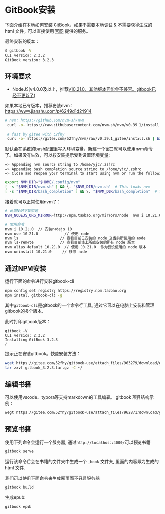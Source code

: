 # GitBook安装
下面介绍在本地如何安装 GitBook，如果不需要本地调试 & 不需要获得生成的 html 文件，可以直接使用 [官网](https://www.gitbook.com/) 提供的服务。
<!-- toc -->

最终安装的版本：
``` bash
$ gitbook -V
CLI version: 2.3.2
GitBook version: 3.2.3
```

## 环境要求

* NodeJS(v4.0.0及以上，推荐[v10.21.0，其他版本可能会不兼容。gitbook已经不更新了](https://npm.taobao.org/mirrors/node/latest-v10.x/))

如果本地已有版本，推荐安装nvm：https://www.jianshu.com/p/6249d1d24914

``` bash
# nvm: https://github.com/nvm-sh/nvm
 curl -o- https://raw.githubusercontent.com/nvm-sh/nvm/v0.39.1/install.sh | bash
 
 # fast by gitee with 52fhy
 curl -o- https://gitee.com/52fhy/nvm/raw/v0.39.1_gitee/install.sh | bash
```

默认会在系统的bash配置里写入环境变量，新建一个窗口就可以使用nvm命令了。如果没有生效，可以按安装提示受到设置环境变量:
``` bash
=> Appending nvm source string to /home/yjc/.zshrc
=> Appending bash_completion source string to /home/yjc/.zshrc
=> Close and reopen your terminal to start using nvm or run the following to use it now:

export NVM_DIR="$HOME/.config/nvm"
[ -s "$NVM_DIR/nvm.sh" ] && \. "$NVM_DIR/nvm.sh"  # This loads nvm
[ -s "$NVM_DIR/bash_completion" ] && \. "$NVM_DIR/bash_completion"  # This loads nvm bash_completion
```

接着就可以正常使用nvm了：
``` bash
# 设置NVM下载加速
NVM_NODEJS_ORG_MIRROR=http://npm.taobao.org/mirrors/node  nvm i 10.21.0 

# 常用命令
nvm i 10.21.0  // 安装nodejs 10
nvm use 10.21.0            // 使用 node
nvm ls                   // 查看目前已安装的 node 及当前所使用的 node
nvm ls-remote            // 查看目前线上所能安装的所有 node 版本
nvm alias default 10.21.0  // 使用 10.21.0  作为预设使用的 node 版本
nvm uninstall 10.21.0     // 移除 node 
```

## 通过NPM安装
运行下面的命令进行安装gitbook-cli
```bash
npm config set registry https://registry.npm.taobao.org
npm install gitbook-cli -g
```
其中`gitbook-cli`是gitbook的一个命令行工具, 通过它可以在电脑上安装和管理gitbook的多个版本.

此时打印gitbook版本：
```
gitbook -V               
CLI version: 2.3.2
Installing GitBook 3.2.3
/
```

提示正在安装gitbook。快速安装方法：
``` bash
wget https://gitee.com/52fhy/gitbook-use/attach_files/963279/download/gitbook_3.2.3.tar.gz
tar zxvf gitbook_3.2.3.tar.gz -C ~/
```

## 编辑书籍
可以使用vscode、typora等支持markdown的工具编辑。
gitbook 项目结构示例：
``` bash
wegt https://gitee.com/52fhy/gitbook-use/attach_files/962871/download/gitbook-example.zip
```

## 预览书籍
使用下列命令会运行一个服务器, 通过`http://localhost:4000/`可以预览书籍
```bash
gitbook serve
```
运行该命令后会在书籍的文件夹中生成一个 `_book` 文件夹, 里面的内容即为生成的 html 文件.


我们可以使用下面命令来生成网页而不开启服务器
```bash
gitbook build
```

生成epub:
```
gitbook epub
```

